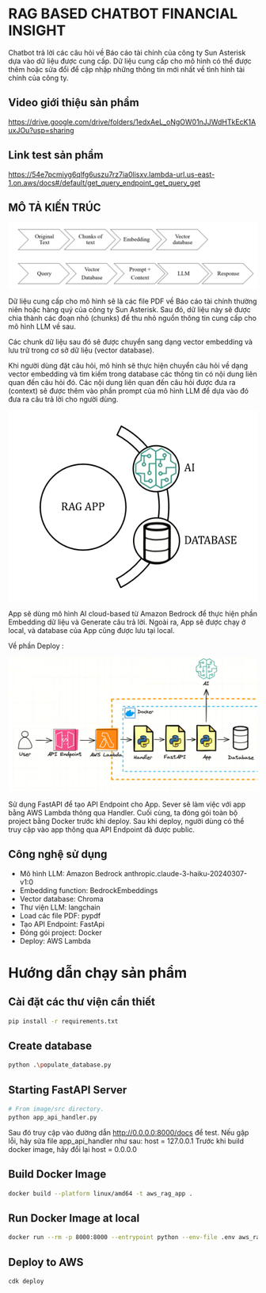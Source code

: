 
# RAG BASED CHATBOT FINANCIAL INSIGHT

Chatbot trả lời các câu hỏi về Báo cáo tài chính của công ty Sun Asterisk dựa vào dữ liệu được cung cấp. Dữ liệu cung cấp cho mô hình có thể được thêm hoặc sửa đổi để cập nhập những thông tin mới nhất về tình hình tài chính của công ty.

## Video giới thiệu sản phẩm
https://drive.google.com/drive/folders/1edxAeL_oNgOW01nJJWdHTkEcK1AuxJOu?usp=sharing
## Link test sản phẩm
https://54e7pcmiyg6qlfg6uszu7rz7ia0lisxv.lambda-url.us-east-1.on.aws/docs#/default/get_query_endpoint_get_query_get
## MÔ TẢ KIẾN TRÚC
![Image Description](https://github.com/sirgecko84/RAG-based-Chatbot-Financial-Insight/blob/master/cimg.PNG)


Dữ liệu cung cấp cho mô hình sẽ là các file PDF về Báo cáo tài chính thường niên hoặc hàng quý của công ty Sun Asterisk. Sau đó, dữ liệu này sẽ được chia thành các đoạn nhỏ (chunks) để thu nhỏ nguồn thông tin cung cấp cho mô hình LLM về sau.

Các chunk dữ liệu sau đó sẽ được chuyển sang dạng vector embedding và lưu trữ trong cơ sở dữ liệu (vector database).

Khi người dùng đặt câu hỏi, mô hình sẽ thực hiện chuyển câu hỏi về dạng vector embedding và tìm kiếm trong database các thông tin có nội dung liên quan đến câu hỏi đó. Các nội dung liên quan đến câu hỏi được đưa ra (context) sẽ được thêm vào phần prompt của mô hình LLM để dựa vào đó đưa ra câu trả lời cho người dùng.

![Image Description](https://github.com/sirgecko84/RAG-based-Chatbot-Financial-Insight/blob/master/ragapppic1.PNG)

App sẽ dùng mô hình AI cloud-based từ Amazon Bedrock để thực hiện phần Embedding dữ liệu và Generate câu trả lời. Ngoài ra, App sẽ được chạy ở local, và database của App cũng được lưu tại local.

Về phần Deploy :


![Image Description](https://github.com/sirgecko84/RAG-based-Chatbot-Financial-Insight/blob/master/aiii.PNG)


Sử dụng FastAPI để tạo API Endpoint cho App. Sever sẽ làm việc với app bằng AWS Lambda thông qua Handler. Cuối cùng, ta đóng gói toàn bộ project bằng Docker trước khi deploy. Sau khi deploy, người dùng có thể truy cập vào app thông qua API Endpoint đã được public.

## Công nghệ sử dụng

- Mô hình LLM: Amazon Bedrock anthropic.claude-3-haiku-20240307-v1:0
- Embedding function: BedrockEmbeddings
- Vector database: Chroma
- Thư viện LLM: langchain
- Load các file PDF: pypdf
- Tạo API Endpoint: FastApi
- Đóng gói project: Docker
- Deploy: AWS Lambda

# Hướng dẫn chạy sản phẩm

## Cài đặt các thư viện cần thiết
```bash
pip install -r requirements.txt
```
## Create database
```bash
python .\populate_database.py
```
## Starting FastAPI Server
```bash
# From image/src directory.
python app_api_handler.py
```
Sau đó truy cập vào đường dẫn http://0.0.0.0:8000/docs để test. Nếu gặp lỗi, hãy sửa file app_api_handler như sau: host = 127.0.0.1 
Trước khi build docker image, hãy đổi lại host = 0.0.0.0

## Build Docker Image
```bash
docker build --platform linux/amd64 -t aws_rag_app .
```
## Run Docker Image at local
```bash
docker run --rm -p 8000:8000 --entrypoint python --env-file .env aws_rag_app app_api_handler.py
```
## Deploy to AWS
```bash
cdk deploy
```
